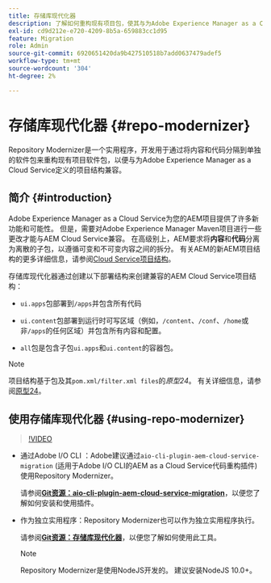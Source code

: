 ```yaml
---
title: 存储库现代化器
description: 了解如何重构现有项目包，使其与为Adobe Experience Manager as a Cloud Service定义的项目结构兼容。
exl-id: cd9d212e-e720-4209-8b5a-659883cc1d95
feature: Migration
role: Admin
source-git-commit: 6920651420da9b427510518b7add0637479adef5
workflow-type: tm+mt
source-wordcount: '304'
ht-degree: 2%

---
```


# 存储库现代化器 {#repo-modernizer}

Repository Modernizer是一个实用程序，开发用于通过将内容和代码分隔到单独的软件包来重构现有项目软件包，以便与为Adobe Experience Manager as a Cloud Service定义的项目结构兼容。

## 简介 {#introduction}

Adobe Experience Manager as a Cloud Service为您的AEM项目提供了许多新功能和可能性。 但是，需要对Adobe Experience Manager Maven项目进行一些更改才能与AEM Cloud Service兼容。 在高级别上，AEM要求将&#x200B;**内容**&#x200B;和&#x200B;**代码**&#x200B;分离为离散的子包，以遵循可变和不可变内容之间的拆分。 有关AEM的新AEM项目结构的更多详细信息，请参阅[Cloud Service项目结构](https://experienceleague.adobe.com/docs/experience-manager-cloud-service/content/implementing/developing/aem-project-content-package-structure.html?lang=zh-Hans)。

存储库现代化器通过创建以下部署结构来创建兼容的AEM Cloud Service项目结构：

* `ui.apps`包部署到`/apps`并包含所有代码

* `ui.content`包部署到运行时可写区域（例如，`/content`、`/conf`、`/home`或非`/apps`的任何区域）并包含所有内容和配置。

* `all`包是包含子包`ui.apps`和`ui.content`的容器包。

>[!NOTE]
>
>项目结构基于包及其`pom.xml/filter.xml files`的&#x200B;*原型24*。 有关详细信息，请参阅[原型24](https://github.com/adobe/aem-project-archetype)。

## 使用存储库现代化器 {#using-repo-modernizer}

>[!VIDEO](https://video.tv.adobe.com/v/3412957/?quality=12&learn=on&captions=chi_hans)

* 通过Adobe I/O CLI ：Adobe建议通过`aio-cli-plugin-aem-cloud-service-migration` (适用于Adobe I/O CLI的AEM as a Cloud Service代码重构插件)使用Repository Modernizer。

  请参阅&#x200B;**[Git资源：aio-cli-plugin-aem-cloud-service-migration](https://github.com/adobe/aio-cli-plugin-aem-cloud-service-migration#introduction)**，以便您了解如何安装和使用插件。

* 作为独立实用程序：Repository Modernizer也可以作为独立实用程序执行。

  请参阅&#x200B;**[Git资源：存储库现代化器](https://github.com/adobe/aem-cloud-service-source-migration/tree/master/packages/repository-modernizer)**，以便您了解如何使用此工具。

  >[!NOTE]
  >
  >Repository Modernizer是使用NodeJS开发的。 建议安装NodeJS 10.0+。
